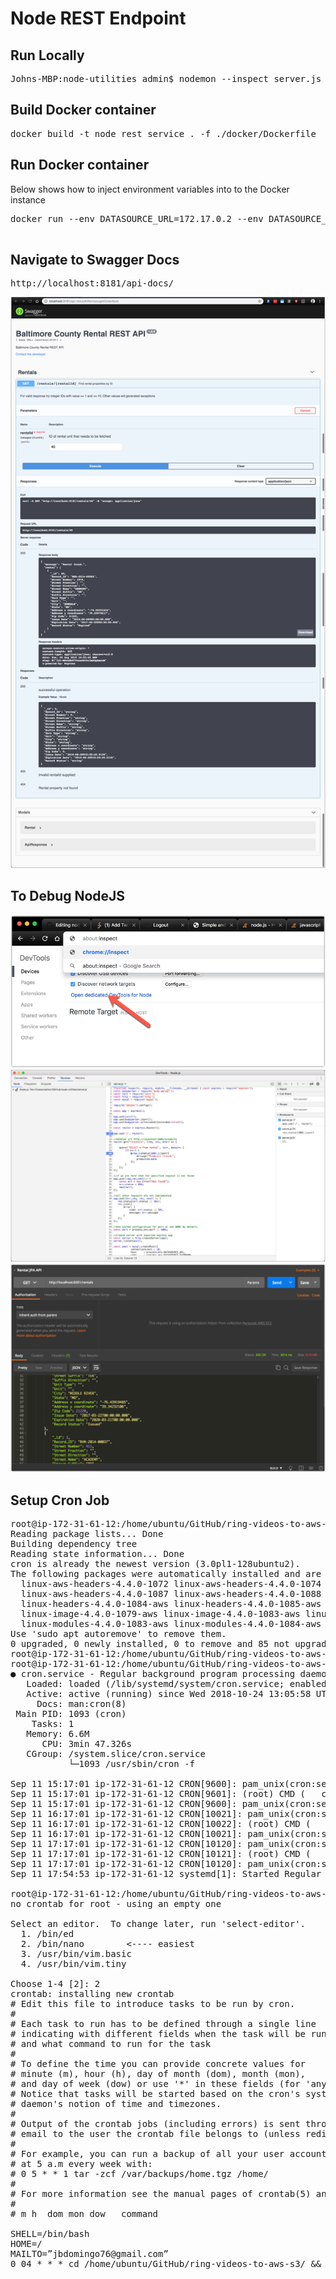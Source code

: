 # Node REST Endpoint

## Run Locally
<pre>
Johns-MBP:node-utilities admin$ nodemon --inspect server.js
</pre>

## Build Docker container
<pre>
docker build -t node_rest_service . -f ./docker/Dockerfile
</pre>

## Run Docker container
Below shows how to inject environment variables into to the Docker instance
<pre>
docker run --env DATASOURCE_URL=172.17.0.2 --env DATASOURCE_USERNAME=username --env DATASOURCE_PASSWORD=password --env DATASOURCE_DATABASE=rental --env PORT=8181 -p 8181:8181 --name node_rest_service node_rest_service

</pre>

## Navigate to Swagger Docs
<pre>
http://localhost:8181/api-docs/
</pre>
![Alt text](./images/image-004.jpg?raw=true "Swagger Docs")

## To Debug NodeJS
![Alt text](./images/image-002.jpg?raw=true "Step 01")
![Alt text](./images/image-001.jpg?raw=true "Step 02")
![Alt text](./images/image-003.jpg?raw=true "Step 03")

## Setup Cron Job
<pre>
root@ip-172-31-61-12:/home/ubuntu/GitHub/ring-videos-to-aws-s3# apt-get install cron
Reading package lists... Done
Building dependency tree       
Reading state information... Done
cron is already the newest version (3.0pl1-128ubuntu2).
The following packages were automatically installed and are no longer required:
  linux-aws-headers-4.4.0-1072 linux-aws-headers-4.4.0-1074 linux-aws-headers-4.4.0-1075 linux-aws-headers-4.4.0-1077 linux-aws-headers-4.4.0-1079 linux-aws-headers-4.4.0-1083 linux-aws-headers-4.4.0-1084 linux-aws-headers-4.4.0-1085
  linux-aws-headers-4.4.0-1087 linux-aws-headers-4.4.0-1088 linux-headers-4.4.0-1072-aws linux-headers-4.4.0-1074-aws linux-headers-4.4.0-1075-aws linux-headers-4.4.0-1077-aws linux-headers-4.4.0-1079-aws linux-headers-4.4.0-1083-aws
  linux-headers-4.4.0-1084-aws linux-headers-4.4.0-1085-aws linux-headers-4.4.0-1087-aws linux-headers-4.4.0-1088-aws linux-image-4.4.0-1072-aws linux-image-4.4.0-1074-aws linux-image-4.4.0-1075-aws linux-image-4.4.0-1077-aws
  linux-image-4.4.0-1079-aws linux-image-4.4.0-1083-aws linux-image-4.4.0-1084-aws linux-image-4.4.0-1085-aws linux-image-4.4.0-1087-aws linux-image-4.4.0-1088-aws linux-modules-4.4.0-1077-aws linux-modules-4.4.0-1079-aws
  linux-modules-4.4.0-1083-aws linux-modules-4.4.0-1084-aws linux-modules-4.4.0-1085-aws linux-modules-4.4.0-1087-aws linux-modules-4.4.0-1088-aws
Use 'sudo apt autoremove' to remove them.
0 upgraded, 0 newly installed, 0 to remove and 85 not upgraded.
root@ip-172-31-61-12:/home/ubuntu/GitHub/ring-videos-to-aws-s3# service cron start
root@ip-172-31-61-12:/home/ubuntu/GitHub/ring-videos-to-aws-s3# service cron status
● cron.service - Regular background program processing daemon
   Loaded: loaded (/lib/systemd/system/cron.service; enabled; vendor preset: enabled)
   Active: active (running) since Wed 2018-10-24 13:05:58 UTC; 10 months 17 days ago
     Docs: man:cron(8)
 Main PID: 1093 (cron)
    Tasks: 1
   Memory: 6.6M
      CPU: 3min 47.326s
   CGroup: /system.slice/cron.service
           └─1093 /usr/sbin/cron -f

Sep 11 15:17:01 ip-172-31-61-12 CRON[9600]: pam_unix(cron:session): session opened for user root by (uid=0)
Sep 11 15:17:01 ip-172-31-61-12 CRON[9601]: (root) CMD (   cd / && run-parts --report /etc/cron.hourly)
Sep 11 15:17:01 ip-172-31-61-12 CRON[9600]: pam_unix(cron:session): session closed for user root
Sep 11 16:17:01 ip-172-31-61-12 CRON[10021]: pam_unix(cron:session): session opened for user root by (uid=0)
Sep 11 16:17:01 ip-172-31-61-12 CRON[10022]: (root) CMD (   cd / && run-parts --report /etc/cron.hourly)
Sep 11 16:17:01 ip-172-31-61-12 CRON[10021]: pam_unix(cron:session): session closed for user root
Sep 11 17:17:01 ip-172-31-61-12 CRON[10120]: pam_unix(cron:session): session opened for user root by (uid=0)
Sep 11 17:17:01 ip-172-31-61-12 CRON[10121]: (root) CMD (   cd / && run-parts --report /etc/cron.hourly)
Sep 11 17:17:01 ip-172-31-61-12 CRON[10120]: pam_unix(cron:session): session closed for user root
Sep 11 17:54:53 ip-172-31-61-12 systemd[1]: Started Regular background program processing daemon.

root@ip-172-31-61-12:/home/ubuntu/GitHub/ring-videos-to-aws-s3# crontab -e
no crontab for root - using an empty one

Select an editor.  To change later, run 'select-editor'.
  1. /bin/ed
  2. /bin/nano        <---- easiest
  3. /usr/bin/vim.basic
  4. /usr/bin/vim.tiny

Choose 1-4 [2]: 2
crontab: installing new crontab
# Edit this file to introduce tasks to be run by cron.
#
# Each task to run has to be defined through a single line
# indicating with different fields when the task will be run
# and what command to run for the task
#
# To define the time you can provide concrete values for
# minute (m), hour (h), day of month (dom), month (mon),
# and day of week (dow) or use '*' in these fields (for 'any').#
# Notice that tasks will be started based on the cron's system
# daemon's notion of time and timezones.
#
# Output of the crontab jobs (including errors) is sent through
# email to the user the crontab file belongs to (unless redirected).
#
# For example, you can run a backup of all your user accounts
# at 5 a.m every week with:
# 0 5 * * 1 tar -zcf /var/backups/home.tgz /home/
#
# For more information see the manual pages of crontab(5) and cron(8)
#
# m h  dom mon dow   command

SHELL=/bin/bash
HOME=/
MAILTO=”jbdomingo76@gmail.com”
0 04 * * * cd /home/ubuntu/GitHub/ring-videos-to-aws-s3/ && /home/ubuntu/GitHub/ring-videos-to-aws-s3/upload-dropbox.py >> /home/ubuntu/GitHub/ring-videos-to-aws-s3/upload.log


</pre>

